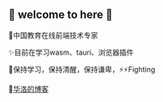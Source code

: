 ## 👋 welcome to here 👋

🤔中国教育在线前端技术专家

✨目前在学习wasm、tauri、浏览器插件

💬保持学习，保持清醒，保持谦卑，⚡⚡Fighting

💬[华洛的博客](https://www.900t.cn)



















